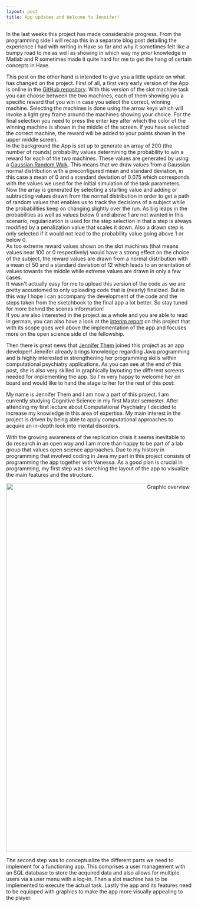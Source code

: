 ```yaml
---
layout: post
title: App updates and Welcome to Jennifer!
---
```


In the last weeks this project has made considerable progress. From the programming side I will recap this in a separate blog post detailing the experience I had with writing in Haxe so far and why it sometimes felt like a bumpy road to me as well as showing in which way my prior knowledge in Matlab and R sometimes made it quite hard for me to get the hang of certain concepts in Haxe. <!--more-->

This post on the other hand is intended to give you a little update on what has changed on the project. First of all, a first very early version of the App is online in the [GitHub repository](https://github.com/VTeckentrup/mind-mosaic/tree/master/App). With this version of the slot machine task you can choose between the two machines, each of them showing you a specific reward that you win in case you select the correct, winning machine. Selecting the machines is done using the arrow keys which will invoke a light grey frame around the machines showing your choice. For the final selection you need to press the enter key after which the color of the winning machine is shown in the middle of the screen. If you have selected the correct machine, the reward will be added to your points shown in the upper middle screen.  
In the background the App is set up to generate an array of 200 (the number of rounds) probability values determining the probability to win a reward for each of the two machines. These values are generated by using a [Gaussian Random Walk](https://en.wikipedia.org/wiki/Random_walk). This means that we draw values from a Gaussian normal distribution with a preconfigured mean and standard deviation, in this case a mean of 0 and a standard deviation of 0.075 which corresponds with the values we used for the initial simulation of the task parameters. Now the array is generated by selecting a starting value and adding or subtracting values drawn from the normal distribution in order to get a path of random values that enables us to track the decisions of a subject while the probabilities keep on changing slightly over the run. As big leaps in the probabilities as well as values below 0 and above 1 are not wanted in this scenario, regularization is used for the step selection in that a step is always modified by a penalization value that scales it down. Also a drawn step is only selected if it would not lead to the probability value going above 1 or below 0.  
As too extreme reward values shown on the slot machines (that means values near 100 or 0 respectively) would have a strong effect on the choice of the subject, the reward values are drawn from a normal distribution with a mean of 50 and a standard deviation of 12 which leads to an orientation of values towards the middle while extreme values are drawn in only a few cases.  
It wasn't actually easy for me to upload this version of the code as we are pretty accustomed to only uploading code that is (nearly) finalized. But in this way I hope I can accompany the development of the code and the steps taken from the sketchbook to the final app a lot better. So stay tuned for more behind the scenes information!  
If you are also interested in the project as a whole and you are able to read in german, you can also have a look at the [interim report](https://de.wikiversity.org/wiki/Wikiversity:Fellow-Programm_Freies_Wissen/Einreichungen/Towards_a_bigger_picture_-_Crowdsourcing_the_mosaic_of_the_mind/Zwischenbericht) on this project that with its scope goes well above the implementation of the app and focuses more on the open science side of the fellowship.

Then there is great news that [Jennifer Them](https://twitter.com/JenniferThem) joined this project as an app developer! Jennifer already brings knowledge regarding Java programming and is highly interested in strengthening her programming skills within computational psychiatry applications. As you can see at the end of this post, she is also very skilled in graphically layouting the different screens needed for implementing the app. So I'm very happy to welcome her on board and would like to hand the stage to her for the rest of this post:

My name is Jennifer Them and I am now a part of this project. I am currently studying Cognitive Science in my first Master semester. After attending my first lecture about Computational Psychiatry I decided to increase my knowledge in this area of expertise. My main interest in the project is driven by being able to apply computational approaches to acquire an in-depth look into mental disorders.
 
With the growing awareness of the replication crisis it seems inevitable to do research in an open way and I am more than happy to be part of a lab group that values open science approaches. Due to my history in programming that involved coding in Java my part in this project consists of programming the app together with Vanessa. As a good plan is crucial in programming, my first step was sketching the layout of the app to visualize the main features and the structure.

<p align="center">
  <img src="{{ site.baseurl }}/public/images/image2018-01-09.jpg" alt="Graphic overview - Slot Machine Task" width="1000">
</p>

The second step was to conceptualize the different parts we need to implement for a functioning app. This comprises a user management with an SQL database to store the acquired data and also allows for multiple users via a user menu with a log-in. 
Then a slot machine has to be implemented to execute the actual task. Lastly the app and its features need to be equipped with graphics to make the app more visually appealing to the player.
